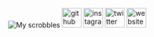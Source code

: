 ![My scrobbles](https://lastfm-recently-played.vercel.app/api?user=ignaciocm&width=1000)
[<img src='https://cdn.jsdelivr.net/npm/simple-icons@3.0.1/icons/github.svg' alt='github' height='40'>](https://github.com/ignaciocastro)  [<img src='https://cdn.jsdelivr.net/npm/simple-icons@3.0.1/icons/instagram.svg' alt='instagram' height='40'>](https://www.instagram.com/ignaciokastro/)  [<img src='https://cdn.jsdelivr.net/npm/simple-icons@3.0.1/icons/twitter.svg' alt='twitter' height='40'>](https://twitter.com/thiccjeons)  [<img src='https://cdn.jsdelivr.net/npm/simple-icons@3.0.1/icons/icloud.svg' alt='website' height='40'>](https://ignacio.wtf)  

